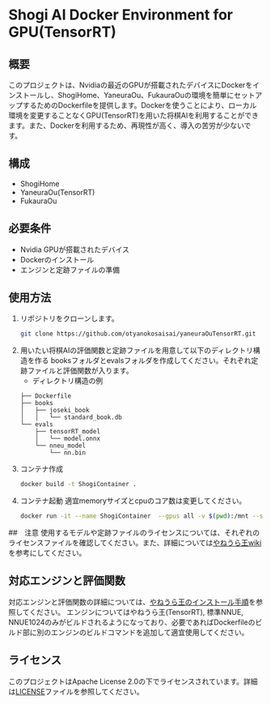 # Shogi AI Docker Environment for GPU(TensorRT)

## 概要
このプロジェクトは、Nvidiaの最近のGPUが搭載されたデバイスにDockerをインストールし、ShogiHome、YaneuraOu、FukauraOuの環境を簡単にセットアップするためのDockerfileを提供します。Dockerを使うことにより、ローカル環境を変更することなくGPU(TensorRT)を用いた将棋AIを利用することができます。また、Dockerを利用するため、再現性が高く、導入の苦労が少ないです。

## 構成
- ShogiHome
- YaneuraOu(TensorRT)
- FukauraOu

## 必要条件
- Nvidia GPUが搭載されたデバイス
- Dockerのインストール
- エンジンと定跡ファイルの準備

## 使用方法
1. リポジトリをクローンします。
   ```sh
   git clone https://github.com/otyanokosaisai/yaneuraOuTensorRT.git
   ```
2. 用いたい将棋AIの評価関数と定跡ファイルを用意して以下のディレクトリ構造を作る
    booksフォルダとevalsフォルダを作成してください。それぞれ定跡ファイルと評価関数が入ります。
    - ディレクトリ構造の例
    ```
    ├── Dockerfile
    ├── books
    │   ├── joseki_book
    │   │   └── standard_book.db
    └── evals
        ├── tensorRT_model
        │   └── model.onnx
        └── nneu_model
            └── nn.bin
    ```
3. コンテナ作成
    ```sh
    docker build -t ShogiContainer .
    ```
4. コンテナ起動
    適宜memoryサイズとcpuのコア数は変更してください。
    ```sh
    docker run -it --name ShogiContainer  --gpus all -v $(pwd):/mnt --shm-size=28g --cpus="30"  -e DISPLAY=$DISPLAY -v /tmp/.X11-unix:/tmp/.X11-unix \shogi_box2
    ``` 

##　注意
使用するモデルや定跡ファイルのライセンスについては、それぞれのライセンスファイルを確認してください。また、詳細については[やねうら王wiki](https://github.com/yaneurao/YaneuraOu/wiki)を参考にしてください。

## 対応エンジンと評価関数
対応エンジンと評価関数の詳細については、[やねうら王のインストール手順](https://github.com/yaneurao/YaneuraOu/wiki/%E3%82%84%E3%81%AD%E3%81%86%E3%82%89%E7%8E%8B%E3%81%AE%E3%82%A4%E3%83%B3%E3%82%B9%E3%83%88%E3%83%BC%E3%83%AB%E6%89%8B%E9%A0%86#6-%E8%A9%95%E4%BE%A1%E9%96%A2%E6%95%B0%E3%81%AE%E3%82%BF%E3%82%A4%E3%83%97)を参照してください。
エンジンについてはやねうら王(TensorRT), 標準NNUE, NNUE1024のみがビルドされるようになっており、必要であればDockerfileのビルド部に別のエンジンのビルドコマンドを追加して適宜使用してください。
## ライセンス
このプロジェクトはApache License 2.0の下でライセンスされています。詳細は[LICENSE](LICENSE)ファイルを参照してください。
